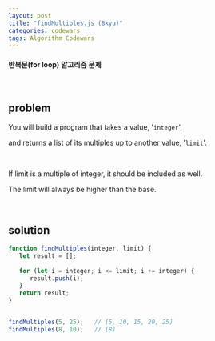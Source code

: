 ```yaml
---
layout: post
title: "findMultiples.js (8kyu)"
categories: codewars
tags: Algorithm Codewars
---
```


#### 반복문(for loop) 알고리즘 문제

<br>

## problem

You will build a program that takes a value, '`integer`',

and returns a list of its multiples up to another value, '`limit`'.

<br>

If limit is a multiple of integer, it should be included as well.

The limit will always be higher than the base.

<br>

## solution

```javascript
function findMultiples(integer, limit) {
   let result = [];
   
   for (let i = integer; i <= limit; i += integer) {
      result.push(i);
   }
   return result;
}


findMultiples(5, 25);	// [5, 10, 15, 20, 25]
findMultiples(8, 10);	// [8]
```



